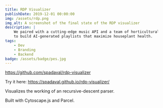 ```yaml
---
title: RDP Visualizer
publishDate: 2019-12-01 00:00:00
img: /assets/rdp.png
img_alt: A screenshot of the final state of the RDP visualizer
description: |
    We paired with a cutting-edge music API and a team of horticulturalists
    to build AI-generated playlists that maximize houseplant health.
tags:
    - Dev
    - Branding
    - Backend
badge: /assets/badge/pes.jpg
---
```


https://github.com/spadaval/rdp-visualizer

Try it here: https://spadaval.github.io/rdp-visualizer/


Visualizes the working of an recursive-descent parser.

Built with Cytoscape.js and Parcel.